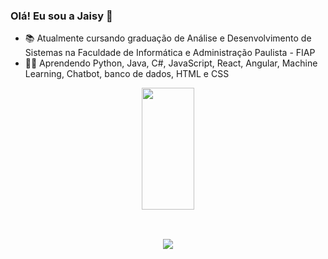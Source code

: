 ### Olá! Eu sou a Jaisy 👋

- 📚 Atualmente cursando graduação de Análise e Desenvolvimento de Sistemas na Faculdade de Informática e Administração Paulista - FIAP
- 👩‍💻 Aprendendo Python, Java, C#, JavaScript, React, Angular, Machine Learning, Chatbot, banco de dados, HTML e CSS 
<div align="center">
  <a href="https://github.com/jaisycibele">
   <img width="41%" height="195px" src="https://github-readme-stats.vercel.app/api/top-langs/?username=jaisycibele&layout=compact&hide_border=true&title_color=76c7fc&text_color=c9d1d9&bg_color=0d1117" />
<div style="display: inline_block"><br>

##

<a href="https://www.linkedin.com/in/jaisy-cibele-alves-7a98ab19b/" target="_blank"><img src="https://img.shields.io/badge/-LinkedIn-%230077B5?style=for-the-badge&logo=linkedin&logoColor=white" target="_blank"></a> 
 
